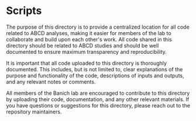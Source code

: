# Scripts

The purpose of this directory is to provide a centralized location for all code related to ABCD analyses, making it easier for members of the lab to collaborate and build upon each other's work. All code shared in this directory should be related to ABCD studies and should be well documented to ensure maximum transparency and reproducibility.

It is important that all code uploaded to this directory is thoroughly documented. This includes, but is not limited to, clear explanations of the purpose and functionality of the code, descriptions of inputs and outputs, and any relevant notes or comments.

All members of the Banich lab are encouraged to contribute to this directory by uploading their code, documentation, and any other relevant materials. If you have questions or suggestions for this directory, please reach out to the repository maintainers.
